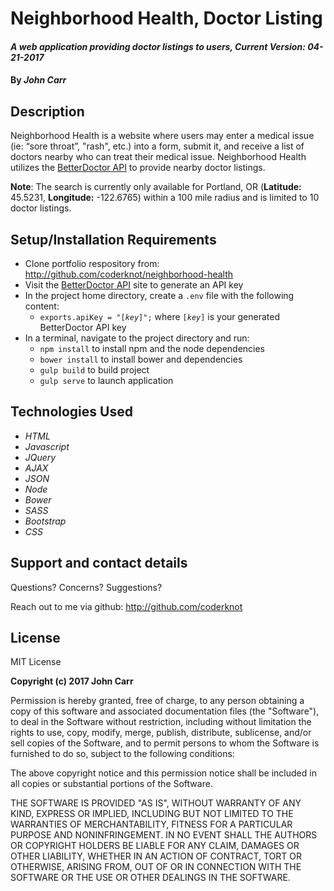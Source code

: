 # Neighborhood Health, Doctor Listing

#### _A web application providing doctor listings to users, Current Version: 04-21-2017_

#### By _**John Carr**_

## Description
Neighborhood Health is a website where users may enter a medical issue (ie: “sore throat”, "rash", etc.) into a form, submit it, and receive a list of doctors nearby who can treat their medical issue. Neighborhood Health utilizes the [BetterDoctor API](https://developer.betterdoctor.com/) to provide nearby doctor listings.

__Note__: The search is currently only available for Portland, OR (__Latitude:__ 45.5231, __Longitude:__ -122.6765) within a 100 mile radius and is limited to 10 doctor listings.

## Setup/Installation Requirements
* Clone portfolio respository from: <http://github.com/coderknot/neighborhood-health>
* Visit the [BetterDoctor API](https://developer.betterdoctor.com/) site to generate an API key
* In the project home directory, create a <code>.env</code> file with the following content:
  * <code>exports.apiKey = "[_key_]";</code> where <code>[_key_]</code> is your generated BetterDoctor API key
* In a terminal, navigate to the project directory and run:
  * <code>npm install</code> to install npm and the node dependencies
  * <code>bower install</code> to install bower and dependencies
  * <code>gulp build</code> to build project
  * <code>gulp serve</code> to launch application

## Technologies Used
* _HTML_
* _Javascript_
* _JQuery_
* _AJAX_
* _JSON_
* _Node_
* _Bower_
* _SASS_
* _Bootstrap_
* _CSS_

## Support and contact details
Questions? Concerns? Suggestions?

Reach out to me via github:
<http://github.com/coderknot>

## License

MIT License

__Copyright (c) 2017 John Carr__

Permission is hereby granted, free of charge, to any person obtaining a copy
of this software and associated documentation files (the "Software"), to deal
in the Software without restriction, including without limitation the rights
to use, copy, modify, merge, publish, distribute, sublicense, and/or sell
copies of the Software, and to permit persons to whom the Software is
furnished to do so, subject to the following conditions:

The above copyright notice and this permission notice shall be included in all
copies or substantial portions of the Software.

THE SOFTWARE IS PROVIDED "AS IS", WITHOUT WARRANTY OF ANY KIND, EXPRESS OR
IMPLIED, INCLUDING BUT NOT LIMITED TO THE WARRANTIES OF MERCHANTABILITY,
FITNESS FOR A PARTICULAR PURPOSE AND NONINFRINGEMENT. IN NO EVENT SHALL THE
AUTHORS OR COPYRIGHT HOLDERS BE LIABLE FOR ANY CLAIM, DAMAGES OR OTHER
LIABILITY, WHETHER IN AN ACTION OF CONTRACT, TORT OR OTHERWISE, ARISING FROM,
OUT OF OR IN CONNECTION WITH THE SOFTWARE OR THE USE OR OTHER DEALINGS IN THE
SOFTWARE.
